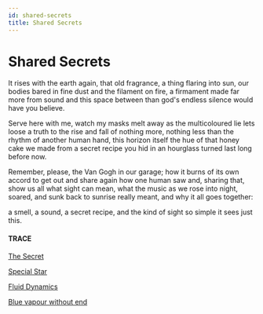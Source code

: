 ```yaml
---
id: shared-secrets
title: Shared Secrets
---
```


# Shared Secrets

It rises with the earth again,
that old fragrance, a thing
flaring into sun,
our bodies bared in fine dust
and the filament on fire,
a firmament made far more 
from sound 
and this space between
than god's endless silence
would have you believe.

Serve here with me, 
watch my masks melt away
as the multicoloured lie
lets loose a truth
to the rise and fall of nothing more, 
nothing less than the rhythm 
of another human hand, 
this horizon itself the hue
of that honey cake we made
from a secret recipe you hid
in an hourglass turned last
long before now.

Remember, please, 
the Van Gogh in our garage;
how it burns of its own accord
to get out and share again
how one human saw
and, sharing that, show us all
what sight can mean,
what the music as we rose
into night, soared, and sunk
back to sunrise
really meant,
and why it all goes together:

a smell, a sound, a secret recipe,
and the kind of sight so simple
it sees just this.


#### TRACE

[The Secret](https://www.poetryfoundation.org/poems/48725/the-secret-56d22a326e5a8)

[Special Star](https://www.youtube.com/watch?v=w4HJfcecgos "Mango Groove")

[Fluid Dynamics](https://www.brainpickings.org/2014/11/13/van-gogh-starry-night-fluid-dynamics-animation/)

[Blue vapour without end](https://www.poetryfoundation.org/poems/52577/monet-refuses-the-operation-56d231289e6db)
